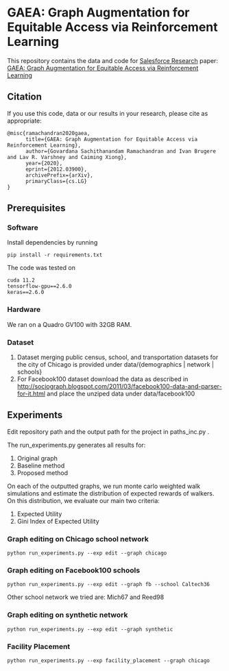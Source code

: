 # GAEA: Graph Augmentation for Equitable Access via Reinforcement Learning

This repository contains the data and code for [Salesforce Research](https://einstein.ai) paper: [GAEA: Graph Augmentation for Equitable Access via Reinforcement Learning
](https://arxiv.org/abs/2012.03900)

## Citation
If you use this code, data or our results in your research, please cite as appropriate:

```
@misc{ramachandran2020gaea,
      title={GAEA: Graph Augmentation for Equitable Access via Reinforcement Learning}, 
      author={Govardana Sachithanandam Ramachandran and Ivan Brugere and Lav R. Varshney and Caiming Xiong},
      year={2020},
      eprint={2012.03900},
      archivePrefix={arXiv},
      primaryClass={cs.LG}
}
```

## Prerequisites

### Software
Install dependencies by running
```
pip install -r requirements.txt
```
The code was tested on 
```
cuda 11.2
tensorflow-gpu==2.6.0
keras==2.6.0
```

### Hardware
We ran on a Quadro GV100 with 32GB RAM. 

### Dataset 
1. Dataset merging public census, school, and transportation datasets for the city of Chicago is provided under data/{demographics | network | schools}
2. For Facebook100 dataset download the data as described in http://sociograph.blogspot.com/2011/03/facebook100-data-and-parser-for-it.html and place the unziped data under data/facebook100


## Experiments

Edit repository path and the output path for the project in paths_inc.py .

The run_experiments.py generates all results for: 

1. Original graph 
2. Baseline method
3. Proposed method

On each of the outputted graphs, we run monte carlo weighted walk simulations and estimate the distribution of expected rewards of walkers. On this distribution, we evaluate our main two criteria:

1. Expected Utility
2. Gini Index of Expected Utility

### Graph editing on Chicago school network
```python run_experiments.py --exp edit --graph chicago```

### Graph editing on Facebook100 schools
```python run_experiments.py --exp edit --graph fb --school Caltech36```

Other school network we tried are: Mich67 and Reed98 

### Graph editing on synthetic network
```python run_experiments.py --exp edit --graph synthetic```

### Facility Placement
```python run_experiments.py --exp facility_placement --graph chicago```

